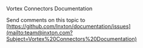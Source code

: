 ﻿Vortex Connectors Documentation




Send comments on this topic to [https://github.com/Inxton/documentation/issues](mailto:team@inxton.com?Subject=Vortex%20Connectors%20Documentation)
